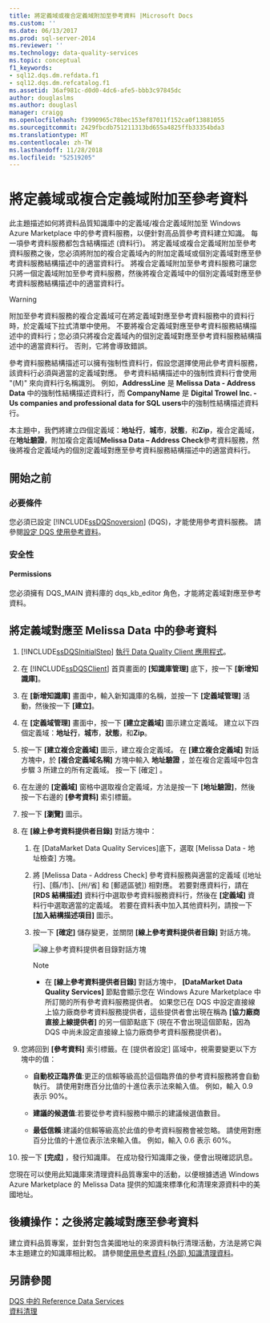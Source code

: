 ```yaml
---
title: 將定義域或複合定義域附加至參考資料 |Microsoft Docs
ms.custom: ''
ms.date: 06/13/2017
ms.prod: sql-server-2014
ms.reviewer: ''
ms.technology: data-quality-services
ms.topic: conceptual
f1_keywords:
- sql12.dqs.dm.refdata.f1
- sql12.dqs.dm.refcatalog.f1
ms.assetid: 36af981c-d0d0-4dc6-afe5-bbb3c97845dc
author: douglaslms
ms.author: douglasl
manager: craigg
ms.openlocfilehash: f3990965c78bec153ef87011f152ca0f13881055
ms.sourcegitcommit: 2429fbcdb751211313bd655a4825ffb33354bda3
ms.translationtype: MT
ms.contentlocale: zh-TW
ms.lasthandoff: 11/28/2018
ms.locfileid: "52519205"
---
```

# <a name="attach-a-domain-or-composite-domain-to-reference-data"></a>將定義域或複合定義域附加至參考資料
  此主題描述如何將資料品質知識庫中的定義域/複合定義域附加至 Windows Azure Marketplace 中的參考資料服務，以便針對高品質參考資料建立知識。 每一項參考資料服務都包含結構描述 (資料行)。 將定義域或複合定義域附加至參考資料服務之後，您必須將附加的複合定義域內的附加定義域或個別定義域對應至參考資料服務結構描述中的適當資料行。 將複合定義域附加至參考資料服務可讓您只將一個定義域附加至參考資料服務，然後將複合定義域中的個別定義域對應至參考資料服務結構描述中的適當資料行。  
  
> [!WARNING]  
>  附加至參考資料服務的複合定義域可在將定義域對應至參考資料服務中的資料行時，於定義域下拉式清單中使用。 不要將複合定義域對應至參考資料服務結構描述中的資料行；您必須只將複合定義域內的個別定義域對應至參考資料服務結構描述中的適當資料行。 否則，它將會導致錯誤。  
  
 參考資料服務結構描述可以擁有強制性資料行，假設您選擇使用此參考資料服務，該資料行必須與適當的定義域對應。 參考資料結構描述中的強制性資料行會使用 "(M)" 來向資料行名稱識別。 例如，**AddressLine** 是 **Melissa Data - Address Data** 中的強制性結構描述資料行，而 **CompanyName** 是 **Digital Trowel Inc. - Us companies and professional data for SQL users**中的強制性結構描述資料行。  
  
 本主題中，我們將建立四個定義域：**地址行**，**城市**，**狀態**，和**Zip**，複合定義域，在**地址驗證**，附加複合定義域**Melissa Data – Address Check**參考資料服務，然後將複合定義域內的個別定義域對應至參考資料服務結構描述中的適當資料行。  
  
## <a name="before-you-begin"></a>開始之前  
  
###  <a name="Prerequisites"></a> 必要條件  
 您必須已設定 [!INCLUDE[ssDQSnoversion](../includes/ssdqsnoversion-md.md)] (DQS)，才能使用參考資料服務。 請參閱[設定 DQS 使用參考資料](../../2014/data-quality-services/configure-dqs-to-use-reference-data.md)。  
  
###  <a name="Security"></a> 安全性  
  
#### <a name="permissions"></a>Permissions  
 您必須擁有 DQS_MAIN 資料庫的 dqs_kb_editor 角色，才能將定義域對應至參考資料。  
  
##  <a name="Map"></a> 將定義域對應至 Melissa Data 中的參考資料  
  
1.  [!INCLUDE[ssDQSInitialStep](../includes/ssdqsinitialstep-md.md)] [執行 Data Quality Client 應用程式](../../2014/data-quality-services/run-the-data-quality-client-application.md)。  
  
2.  在 [!INCLUDE[ssDQSClient](../includes/ssdqsclient-md.md)] 首頁畫面的 **[知識庫管理]** 底下，按一下 **[新增知識庫]**。  
  
3.  在 **[新增知識庫]** 畫面中，輸入新知識庫的名稱，並按一下 **[定義域管理]** 活動，然後按一下 **[建立]**。  
  
4.  在 **[定義域管理]** 畫面中，按一下 **[建立定義域]** 圖示建立定義域。 建立以下四個定義域：**地址行**，**城市**，**狀態**，和**Zip**。  
  
5.  按一下 **[建立複合定義域]** 圖示，建立複合定義域。 在 **[建立複合定義域]** 對話方塊中，於 **[複合定義域名稱]** 方塊中輸入 **地址驗證** ，並在複合定義域中包含步驟 3 所建立的所有定義域。 按一下 [確定] 。  
  
6.  在左邊的 **[定義域]** 窗格中選取複合定義域，方法是按一下 **[地址驗證]**，然後按一下右邊的 **[參考資料]** 索引標籤。  
  
7.  按一下 **[瀏覽]** 圖示。  
  
8.  在 **[線上參考資料提供者目錄]** 對話方塊中：  
  
    1.  在 [DataMarket Data Quality Services]底下，選取 [Melissa Data - 地址檢查] 方塊。  
  
    2.  將 [Melissa Data - Address Check] 參考資料服務與適當的定義域 ([地址行]、[縣/市]、[州/省] 和 [郵遞區號]) 相對應。 若要對應資料行，請在 **[RDS 結構描述]** 資料行中選取參考資料服務資料行，然後在 **[定義域]** 資料行中選取適當的定義域。 若要在資料表中加入其他資料列，請按一下 **[加入結構描述項目]** 圖示。  
  
    3.  按一下 **[確定]** 儲存變更，並關閉 **[線上參考資料提供者目錄]** 對話方塊。  
  
         ![線上參考資料提供者目錄對話方塊](../../2014/data-quality-services/media/dqs-onlinereferencedataproviderscatalog.gif "線上參考資料提供者目錄對話方塊")  
  
        > [!NOTE]  
        >  -   在 **[線上參考資料提供者目錄]** 對話方塊中， **[DataMarket Data Quality Services]** 節點會顯示您在 Windows Azure Marketplace 中所訂閱的所有參考資料服務提供者。 如果您已在 DQS 中設定直接線上協力廠商參考資料服務提供者，這些提供者會出現在稱為 **[協力廠商直接上線提供者]** 的另一個節點底下 (現在不會出現這個節點，因為 DQS 中尚未設定直接線上協力廠商參考資料服務提供者)。  
  
9. 您將回到 **[參考資料]** 索引標籤。在 [提供者設定] 區域中，視需要變更以下方塊中的值：  
  
    -   **自動校正臨界值**:更正的信賴等級高於這個臨界值的參考資料服務將會自動執行。 請使用對應百分比值的十進位表示法來輸入值。 例如，輸入 0.9 表示 90%。  
  
    -   **建議的候選值**:若要從參考資料服務中顯示的建議候選值數目。  
  
    -   **最低信賴**:建議的信賴等級高於此值的參考資料服務會被忽略。 請使用對應百分比值的十進位表示法來輸入值。 例如，輸入 0.6 表示 60%。  
  
10. 按一下 **[完成]** ，發行知識庫。 在成功發行知識庫之後，便會出現確認訊息。  
  
 您現在可以使用此知識庫來清理資料品質專案中的活動，以便根據透過 Windows Azure Marketplace 的 Melissa Data 提供的知識來標準化和清理來源資料中的美國地址。  
  
##  <a name="FollowUp"></a> 後續操作：之後將定義域對應至參考資料  
 建立資料品質專案，並針對包含美國地址的來源資料執行清理活動，方法是將它與本主題建立的知識庫相比較。 請參閱[使用參考資料 &#40;外部&#41; 知識清理資料](../../2014/data-quality-services/cleanse-data-using-reference-data-external-knowledge.md)。  
  
## <a name="see-also"></a>另請參閱  
 [DQS 中的 Reference Data Services](../../2014/data-quality-services/reference-data-services-in-dqs.md)   
 [資料清理](../../2014/data-quality-services/data-cleansing.md)  
  
  
